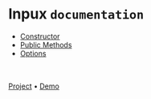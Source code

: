 # Inpux `documentation`
- [Constructor](https://github.com/GuiferrSouza/inpux/blob/main/docs/constructor.md)
- [Public Methods](https://github.com/GuiferrSouza/inpux/blob/main/docs/public-methods.md)
- [Options](https://github.com/GuiferrSouza/inpux/blob/main/docs/options.md)

\
\
[Project](https://github.com/GuiferrSouza/inpux) • [Demo](https://guiferrsouza.github.io/inpux/)
